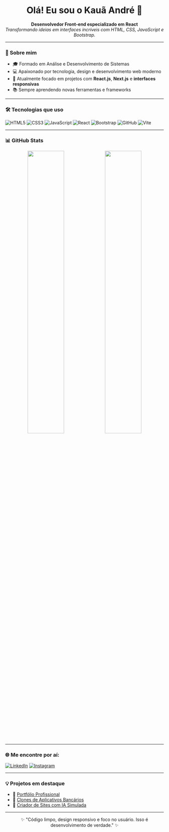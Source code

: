 <h1 align="center">Olá! Eu sou o Kauã André 👋</h1>

<p align="center">
  <b>Desenvolvedor Front-end especializado em React</b><br>
  <i>Transformando ideias em interfaces incríveis com HTML, CSS, JavaScript e Bootstrap.</i>
</p>

---

### 🚀 Sobre mim

- 🎓 Formado em Análise e Desenvolvimento de Sistemas
- 💻 Apaixonado por tecnologia, design e desenvolvimento web moderno
- 🔭 Atualmente focado em projetos com **React.js**, **Next.js** e **interfaces responsivas**
- 📚 Sempre aprendendo novas ferramentas e frameworks

---

### 🛠️ Tecnologias que uso

![HTML5](https://img.shields.io/badge/-HTML5-E34F26?style=flat&logo=html5&logoColor=white)
![CSS3](https://img.shields.io/badge/-CSS3-1572B6?style=flat&logo=css3)
![JavaScript](https://img.shields.io/badge/-JavaScript-F7DF1E?style=flat&logo=javascript&logoColor=black)
![React](https://img.shields.io/badge/-React-61DAFB?style=flat&logo=react&logoColor=black)
![Bootstrap](https://img.shields.io/badge/-Bootstrap-7952B3?style=flat&logo=bootstrap)
![GitHub](https://img.shields.io/badge/-GitHub-181717?style=flat&logo=github)
![Vite](https://img.shields.io/badge/-Vite-646CFF?style=flat&logo=vite&logoColor=white)

---

### 📊 GitHub Stats

<p align="center">
  <img src="https://github-readme-stats.vercel.app/api?username=kauanascimento&show_icons=true&theme=radical" width="48%" />
  <img src="https://github-readme-stats.vercel.app/api/top-langs/?username=kauanascimento&layout=compact&theme=radical" width="48%" />
</p>

---

### 🌐 Me encontre por aí:

[![LinkedIn](https://img.shields.io/badge/-LinkedIn-0A66C2?style=flat&logo=linkedin&logoColor=white)](https://www.linkedin.com/in/kaua-nascimento)
[![Instagram](https://img.shields.io/badge/-Instagram-E4405F?style=flat&logo=instagram&logoColor=white)](https://www.instagram.com/seu.instagram.aqui)

---

### 💡 Projetos em destaque

- 🔗 [Portfólio Profissional](https://seu-portfolio.com)
- 🔗 [Clones de Aplicativos Bancários](https://github.com/kauanascimento/clone-nubank)
- 🔗 [Criador de Sites com IA Simulada](https://github.com/kauanascimento/criador-sites-ia)

---

<p align="center">
  ✨ "Código limpo, design responsivo e foco no usuário. Isso é desenvolvimento de verdade." ✨
</p>
